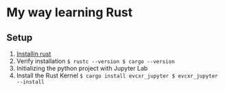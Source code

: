 # My way learning Rust

## Setup

1. [Installin rust](https://doc.rust-lang.org/stable/book/ch01-01-installation.html)
2. Verify installation
``
$ rustc --version
$ cargo --version
``
3. Initializing the python project with Jupyter Lab
4. Install the Rust Kernel
``
$ cargo install evcxr_jupyter
$ evcxr_jupyter --install
``